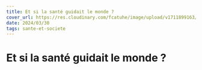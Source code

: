 ```yaml
---
title: Et si la santé guidait le monde ?
cover_url: https://res.cloudinary.com/fcatuhe/image/upload/v1711899163/raphaele-rodellar.fr/bibliotheque/9791020910615.jpg
date: 2024/03/30
tags: sante-et-societe
---
```


# Et si la santé guidait le monde ?
